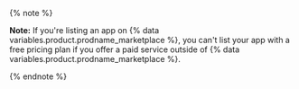 {% note %}

**Note:** If you're listing an app on {% data variables.product.prodname_marketplace %}, you can't list your app with a free pricing plan if you offer a paid service outside of {% data variables.product.prodname_marketplace %}.

{% endnote %}
